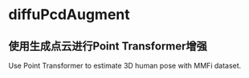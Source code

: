 # diffuPcdAugment

## 使用生成点云进行Point Transformer增强

Use Point Transformer to estimate 3D human pose with MMFi dataset.

